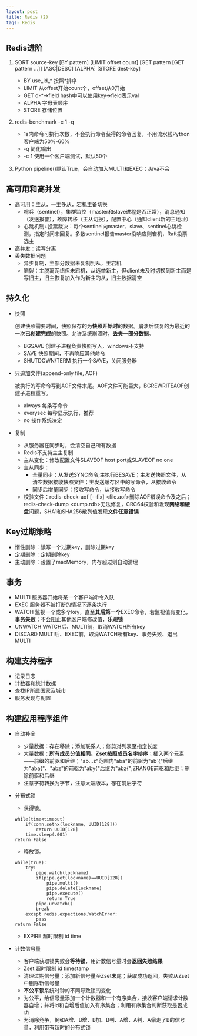 ```yaml
---
layout: post
title: Redis (2)
tags: Redis
---
```

## Redis进阶

1. SORT source-key [BY pattern] [LIMIT offset count] [GET pattern [GET pattern ...]] [ASC\|DESC] [ALPHA] [STORE dest-key]

	- BY use_id_* 按照*排序
	- LIMIT 从offset开始count个，offset从0开始
	- GET d-*->field hash中可以使用key->field表示val
	- ALPHA 字母表顺序
	- STORE 存储位置

2. redis-benchmark -c 1 -q

	- 1s内命令可执行次数，不会执行命令获得的命令回复，不用流水线Python客户端为50%-60%
	- -q 简化输出
	- -c 1 使用一个客户端测试，默认50个

3. Python pipeline()默认True，会自动加入MULTI和EXEC；Java不会

## 高可用和高并发

- 高可用：主从，一主多从，宕机主备切换
    - 哨兵（sentinel），集群监控（master和slave进程是否正常），消息通知（发送报警），故障转移（主从切换），配置中心（通知client新的主地址）
    - 心跳机制+投票裁决：每个sentinel向master、slave、sentinel心跳检测，指定时间未回复。多数sentinel报告master没响应则宕机，Raft投票选主
- 高并发：读写分离
- 丢失数据问题
    - 异步复制，主部分数据未复制到从，主宕机
    - 脑裂：主脱离网络但未宕机，从选举新主，但client未及时切换到新主而是写旧主，旧主恢复加入作为新主的从，旧主数据清空 


## 持久化

- 快照

	创建快照需要时间，快照保存的为**快照开始时**的数据。崩溃后恢复的为最近的一次**已创建完成**的快照。允许系统崩溃时，**丢失一部分数据**。

	- BGSAVE 创建子进程负责快照写入，windows不支持
	- SAVE 快照期间，不再响应其他命令
	- SHUTDOWN/TERM 执行一个SAVE，关闭服务器

- 只追加文件(append-only file, AOF)

	被执行的写命令写到AOF文件末尾。AOF文件可能巨大，BGREWRITEAOF创建子进程重写。

	- always 每条写命令
	- everysec 每秒显示执行，推荐
	- no 操作系统决定

- 复制

	- 从服务器在同步时，会清空自己所有数据
	- Redis不支持主主复制
	- 主从变化：修改配置文件SLAVEOF host port或SLAVEOF no one
	- 主从同步：
	    - 全量同步：从发送SYNC命令;主执行BESAVE；主发送快照文件，从清空数据接收快照文件；主发送缓存区中的写命令，从接收命令
	    - 同步后增量同步：接收写命令，从接收写命令
	- 校验文件：redis-check-aof [\--fix] <file.aof>删除AOF错误命令及之后；redis-check-dump \<dump.rdb\>无法修复，CRC64校验和发现**网络和硬盘**问题，SHA1和SHA256散列值发现**文件任意错误**

## Key过期策略
- 惰性删除：读写一个过期key，删除过期key
- 定期删除：定期删除key
- 主动删除：设置了maxMemory，内存超过则自动清理

## 事务

- MULTI 服务器开始将某一个客户端命令入队
- EXEC 服务器不被打断的情况下逐条执行
- WATCH 监视一个或多个key，直至**其后第一个**EXEC命令，若监视值有变化，**事务失败**；不会阻止其他客户端修改值，**乐观锁**
- UNWATCH WATCH后、MULTI前，取消WATCH所有key
- DISCARD MULTI后、EXEC前，取消WATCH所有key、事务失败、退出MULTI

## 构建支持程序

- 记录日志
- 计数器和统计数据
- 查找IP所属国家及城市
- 服务发现与配置

## 构建应用程序组件

- 自动补全
	- 少量数据：存在移除；添加联系人；修剪对列表至指定长度
	- 大量数据：**所有成员分值相同，Zset按照成员名字排序**；插入两个元素——前缀的前驱和后继；"ab…z"范围内"aba"的前驱为"ab`{"后继为"aba{"、"abz"的前驱为"aby{"后继为"abz{";ZRANGE前驱和后继；删除前驱和后继
	- 注意字符转换为字节，注意大端版本，存在前后字符

- 分布式锁
	-  获得锁。

	```
	while(time<timeout)
		if(conn.setnx(lockname, UUID[128]))
			return UUID[128]
		time.sleep(.001)
	return False
	```
	-  释放锁。

	```
	while(true):
		try:
			pipe.watch(lockname)
			if(pipe.get(lockname)==UUID[128])
				pipe.multi()
				pipe.delete(lockname)
				pipe.execute()
				return True
			pipe.unwatch()
			break
		except redis.expections.WatchError:
			pass
	return False
	```
	-  EXPIRE 超时限制 id time

- 计数信号量
	- 客户端获取锁失败会**等待锁**，用计数信号量时会**返回失败结果**
	- Zset 超时限制 id timestamp
	- 清理过期信号量；添加新信号量至Zset末尾；获取成功返回，失败从Zset中删除新信号量
	- **不公平锁**系统时钟的不同导致锁的变化
	- 为公平，给信号量添加一个计数器和一个有序集合，接收客户端请求计数器自增；并将id和自增后值加入有序集合；利用有序集合判断获取是否成功
	- 为消除竞争，例如A增、B增、B加、B判、A增、A判，A偷走了B的信号量，利用带有超时的分布式锁
